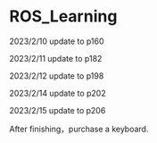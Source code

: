 # ROS_Learning
2023/2/10 update to p160

2023/2/11 update to p182

2023/2/12 update to p198

2023/2/14 update to p202

2023/2/15 update to p206


After finishing，purchase a keyboard.
